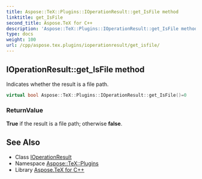 ```yaml
---
title: Aspose::TeX::Plugins::IOperationResult::get_IsFile method
linktitle: get_IsFile
second_title: Aspose.TeX for C++
description: 'Aspose::TeX::Plugins::IOperationResult::get_IsFile method. Indicates whether the result is a file path in C++.'
type: docs
weight: 100
url: /cpp/aspose.tex.plugins/ioperationresult/get_isfile/
---
```

## IOperationResult::get_IsFile method


Indicates whether the result is a file path.

```cpp
virtual bool Aspose::TeX::Plugins::IOperationResult::get_IsFile()=0
```


### ReturnValue

**True** if the result is a file path; otherwise **false**.

## See Also

* Class [IOperationResult](../)
* Namespace [Aspose::TeX::Plugins](../../)
* Library [Aspose.TeX for C++](../../../)

